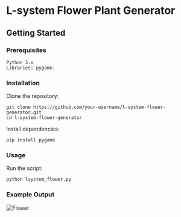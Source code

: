 # L-system Flower Plant Generator

<h2>Getting Started</h2>
<h3>Prerequisites</h3>

    Python 3.x
    Libraries: pygame.

<h3>Installation</h3>

Clone the repository:

    git clone https://github.com/your-username/l-system-flower-generator.git
    cd l-system-flower-generator

Install dependencies:

    pip install pygame

<h3>Usage</h3>

Run the script:

    python lsystem_flower.py

<h3>Example Output</h3>

![Flower](https://i.imgur.com/yC5JN0W.png)

